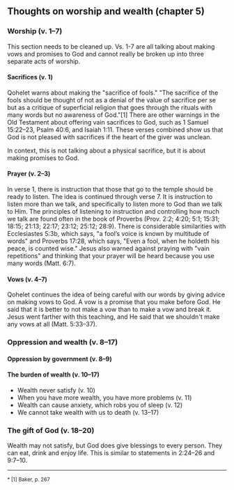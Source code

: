 ## Thoughts on worship and wealth (chapter 5)

### Worship (v. 1–7)

<div class='teacher'>

This section needs to be cleaned up. Vs. 1-7 are all talking about making vows and promises to God and cannot really be broken up into three separate acts of worship.

</div>

#### Sacrifices (v. 1)

Qohelet warns about making the "sacrifice of fools." "The sacrifice of the fools should be thought of not as a denial of the value of sacrifice per se but as a critique of superficial religion that goes through the rituals with many words but no awareness of God."[1] There are other warnings in the Old Testament about offering vain sacrifices to God, such as 1 Samuel 15:22–23, Psalm 40:6, and Isaiah 1:11. These verses combined show us that God is not pleased with sacrifices if the heart of the giver was unclean.

In context, this is not talking about a physical sacrifice, but it is about making promises to God.

#### Prayer (v. 2–3)

In verse 1, there is instruction that those that go to the temple should be ready to listen. The idea is continued through verse 7. It is instruction to listen more than we talk, and specifically to listen more to God than we talk to Him. The principles of listening to instruction and controlling how much we talk are found often in the book of Proverbs (Prov. 2:2; 4:20; 5:1; 15:31; 18:15; 21:13; 22:17; 23:12; 25:12; 28:9). There is considerable similarities with Ecclesiastes 5:3b, which says, "a fool’s voice is known by multitude of words" and Proverbs 17:28, which says, "Even a fool, when he holdeth his peace, is counted wise." Jesus also warned against praying with "vain repetitions" and thinking that your prayer will be heard because you use many words (Matt. 6:7).

#### Vows (v. 4–7)

Qohelet continues the idea of being careful with our words by giving advice on making vows to God. A vow is a promise that you make before God. He said that it is better to not make a vow than to make a vow and break it. Jesus went farther with this teaching, and He said that we shouldn't make any vows at all (Matt. 5:33–37).

### Oppression and wealth (v. 8–17)

#### Oppression by government (v. 8–9)

#### The burden of wealth (v. 10–17)

- Wealth never satisfy (v. 10)
- When you have more wealth, you have more problems (v. 11)
- Wealth can cause anxiety, which robs you of sleep (v. 12)
- We cannot take wealth with us to death (v. 13–17)

### The gift of God (v. 18–20)

Wealth may not satisfy, but God does give blessings to every person. They can eat, drink and enjoy life. This is similar to statements in 2:24–26 and 9:7–10.

---

<small>
* [1] Baker, p. 267
</small>
